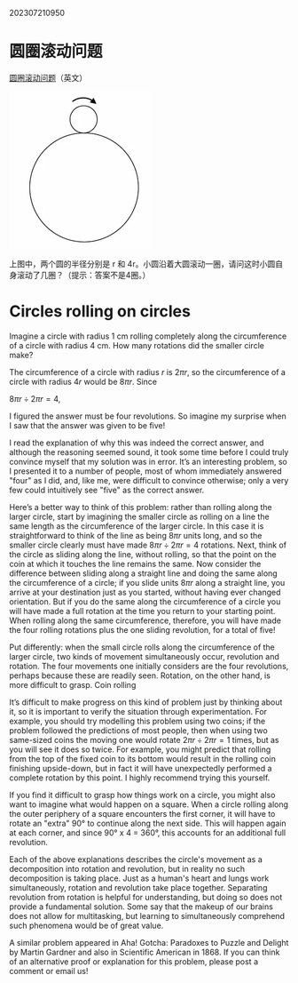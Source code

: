 202307210950
# 圆圈滚动问题

 [圆圈滚动问题](https://plus.maths.org/content/circles-rolling-circles)（英文）

![](attachments/202307210950%20%20Circles%20rolling%20on%20circles-.webp)

上图中，两个圆的半径分别是 r 和 4r。小圆沿着大圆滚动一圈，请问这时小圆自身滚动了几圈？（提示：答案不是4圈。）

# Circles rolling on circles

Imagine a circle with radius 1 cm rolling completely along the circumference of a circle with radius 4 cm. How many rotations did the smaller circle make?

The circumference of a circle with radius $r$ is $2\pi r$, so the circumference of a circle with radius $4r$ would be $8\pi r$. Since

$8\pi r \div 2\pi r = 4,$

I figured the answer must be four revolutions. So imagine my surprise when I saw that the answer was given to be five!

I read the explanation of why this was indeed the correct answer, and although the reasoning seemed sound, it took some time before I could truly convince myself that my solution was in error. It’s an interesting problem, so I presented it to a number of people, most of whom immediately answered "four" as I did, and, like me, were difficult to convince otherwise; only a very few could intuitively see "five" as the correct answer.

Here’s a better way to think of this problem: rather than rolling along the larger circle, start by imagining the smaller circle as rolling on a line the same length as the circumference of the larger circle. In this case it is straightforward to think of the line as being $8\pi r$ units long, and so the smaller circle clearly must have made $8\pi r \div 2\pi r = 4$ rotations. Next, think of the circle as sliding along the line, without rolling, so that the point on the coin at which it touches the line remains the same. Now consider the difference between sliding along a straight line and doing the same along the circumference of a circle; if you slide units $8\pi r$ along a straight line, you arrive at your destination just as you started, without having ever changed orientation. But if you do the same along the circumference of a circle you will have made a full rotation at the time you return to your starting point. When rolling along the same circumference, therefore, you will have made the four rolling rotations plus the one sliding revolution, for a total of five!

Put differently: when the small circle rolls along the circumference of the larger circle, two kinds of movement simultaneously occur, revolution and rotation. The four movements one initially considers are the four revolutions, perhaps because these are readily seen. Rotation, on the other hand, is more difficult to grasp.
Coin rolling

It’s difficult to make progress on this kind of problem just by thinking about it, so it is important to verify the situation through experimentation. For example, you should try modelling this problem using two coins; if the problem followed the predictions of most people, then when using two same-sized coins the moving one would rotate $2\pi r \div 2\pi r = 1$ times, but as you will see it does so twice. For example, you might predict that rolling from the top of the fixed coin to its bottom would result in the rolling coin finishing upside-down, but in fact it will have unexpectedly performed a complete rotation by this point. I highly recommend trying this yourself.

If you find it difficult to grasp how things work on a circle, you might also want to imagine what would happen on a square. When a circle rolling along the outer periphery of a square encounters the first corner, it will have to rotate an "extra" 90° to continue along the next side. This will happen again at each corner, and since 90° x 4 = 360°, this accounts for an additional full revolution.

Each of the above explanations describes the circle's movement as a decomposition into rotation and revolution, but in reality no such decomposition is taking place. Just as a human's heart and lungs work simultaneously, rotation and revolution take place together. Separating revolution from rotation is helpful for understanding, but doing so does not provide a fundamental solution. Some say that the makeup of our brains does not allow for multitasking, but learning to simultaneously comprehend such phenomena would be of great value.

A similar problem appeared in Aha! Gotcha: Paradoxes to Puzzle and Delight by Martin Gardner and also in Scientific American in 1868. If you can think of an alternative proof or explanation for this problem, please post a comment or email us!